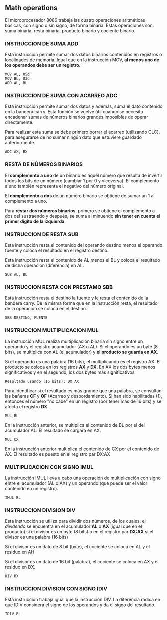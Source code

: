 ## Math operations
El microprocesador 8086 trabaja las cuatro operaciones aritméticas básicas, con signo o sin signo, de forma binaria. Estas operaciones son: suma binaria, resta binaria, producto binario y cociente binario.

### INSTRUCCION DE SUMA ADD
Esta instrucción permite sumar dos datos binarios contenidos en registros o localidades de memoria. Igual que en la instrucción MOV, **al menos uno de los operandos debe ser un registro.**

```
MOV AL, 05d
MOV BL, 03d
ADD AL, BL
```

### INSTRUCCION DE SUMA CON ACARREO ADC
Esta instrucción permite sumar dos datos y además, suma el dato  contenido en la bandera carry. Esta función se vuelve útil cuando se  necesita encadenar sumas de números binarios grandes imposibles de  operar directamente.

Para realizar esta suma se debe primero borrar el acarreo (utilizando CLC), para asegurarse de no sumar ningún dato que estuviere guardado anteriormente.

```
ADC AX, BX
```

### RESTA DE NÚMEROS BINARIOS
El **complemento a uno** de un binario es aquel número que resulta de  invertir todos los bits de un número (cambiar 1 por 0 y viceversa). El complemento a uno también representa el negativo del número original.

El **complemento a dos** de un número binario se obtiene de sumar un 1 al complemento a uno.

Para **restar dos números binarios**, primero se obtiene el complemento a  dos del sustraendo y después, se suma al minuendo **sin tener en cuenta el primer dígito de la izquierda**.

### INSTRUCCION DE RESTA SUB
Esta instrucción resta el contenido del operando destino menos el
operando fuente y coloca el resultado en el registro destino.

Esta instrucción resta el contenido de AL menos el BL y coloca el resultado de dicha operación (diferencia) en AL.
```
SUB AL, BL
```

### INSTRUCCION RESTA CON PRESTAMO SBB
Esta instrucción resta el destino la fuente y le resta el contenido de la bandera carry. De la misma forma que en la instrucción resta, el resultado de la operación se coloca en el destino.

```
SBB DESTINO, FUENTE
```

### INSTRUCCION MULTIPLICACION MUL
La instrucción MUL realiza multiplicación binaria sin signo entre un operando y el registro acumulador (AX o AL). Si el operando es un byte (8 bits), se multiplica con AL (el acumulador) y **el producto se guarda en AX**.

Si el operando es una palabra (16 bits), el multiplicando es el registro AX. El producto se coloca en los registros **AX** y **DX**. En AX los dos bytes menos significativos y en el segundo, los dos bytes más significativos

```
Resultado usando (16 bits): DX AX
```

Para identificar si el resultado es más grande que una palabra, se consultan las bañeras **CF** y **OF** (Acarreo y desbordamiento). Si han sido habilitadas (1), entonces el número "no cabe" en un registro (por tener más de 16 bits) y se afecta el registro **DX**.

```
MUL BL
```
En la instrucción anterior, se multiplica el contenido de BL por el del acumulador AL. El resultado se cargará en AX.

```
MUL CX
```
En la instrucción anterior multiplica el contenido de CX por el  contenido de AX. El resultado es puesto en el registro par DX:AX

### MULTIPLICACION CON SIGNO IMUL

La instrucción IMUL lleva a cabo una operación de multiplicación con signo entre el acumulador (AL o AX) y un operando (que puede ser el valor contenido en un registro).

```
IMUL BL
```

### INSTRUCCION DIVISION DIV
Esta instrucción se utiliza para dividir dos números, de los cuales, el *dividendo* se encuentra en el acumulador **AL** o **AX** (igual que en el producto) si el divisor es un byte (8 bits) o en el registro par **DX:AX** si el divisor es una palabra (16 bits)

Si el divisor es un dato de 8 bit (byte), el cociente se coloca en AL y el residuo en AH

Si el divisor es un dato de 16 bit (palabra), el cociente se coloca en AX y el residuo en DX.

```
DIV BX
```

### INSTRUCCION DIVISION CON SIGNO IDIV
Esta instrucción trabaja igual que la instrucción DIV. La diferencia radica en que IDIV considera el signo de los operandos y da el signo del resultado.

```
IDIV BL
```
